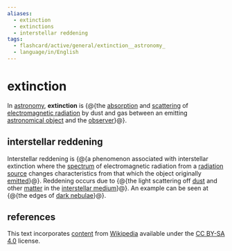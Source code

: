 ```yaml
---
aliases:
  - extinction
  - extinctions
  - interstellar reddening
tags:
  - flashcard/active/general/extinction__astronomy_
  - language/in/English
---
```


# extinction

In [astronomy](astronomy.md), __extinction__ is {@{the [absorption](absorption%20(electromagnetic%20radiation).md) and [scattering](scattering.md#electromagnetics) of [electromagnetic radiation](electromagnetic%20radiation.md) by dust and gas between an emitting [astronomical object](astronomical%20object.md) and the [observer](observation.md)}@}. <!--SR:!2025-04-03,180,310-->

## interstellar reddening

Interstellar reddening is {@{a phenomenon associated with interstellar extinction where the [spectrum](astronomical%20spectroscopy.md) of electromagnetic radiation from a [radiation source](astronomical%20object.md) changes characteristics from that which the object originally [emitted](emission%20spectrum.md)}@}. Reddening occurs due to {@{the light scattering off [dust](cosmic%20dust.md) and other [matter](matter.md) in the [interstellar medium](interstellar%20medium.md)}@}. An example can be seen at {@{the edges of [dark nebulae](dark%20nebula.md)}@}. <!--SR:!2025-03-21,172,310!2025-03-25,176,310!2025-08-04,283,330-->

## references

This text incorporates [content](https://en.wikipedia.org/wiki/extinction_(astronomy)) from [Wikipedia](Wikipedia.md) available under the [CC BY-SA 4.0](https://creativecommons.org/licenses/by-sa/4.0/) license.

